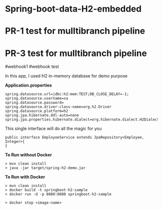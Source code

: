 # Spring-boot-data-H2-embedded
# PR-1 test for mulltibranch pipeline
# PR-3 test for mulltibranch pipeline
#webhook1
#webhook test


In this app, I used H2 in-memory database for demo purpose

**Application.properties**

```
spring.datasource.url=jdbc:h2:mem:TEST;DB_CLOSE_DELAY=-1;
spring.datasource.username=sa
spring.datasource.password=
spring.datasource.driver-class-name=org.h2.Driver
spring.datasource.platform=h2
spring.jpa.hibernate.ddl-auto=none
spring.jpa.properties.hibernate.dialect=org.hibernate.dialect.H2Dialect
```

This single interface will do all the magic for you

```
public interface EmployeeService extends JpaRepository<Employee, Integer>{
}
```

**To Run without Docker**

```
> mvn clean install
> java -jar target/spring-h2-demo.jar
```

**To Run with Docker**
```
> mvn clean install
> docker build -t springboot-h2-sample
> docker run -d -p 8080:8080 springboot-h2-sample

> docker stop <image-name>
```
